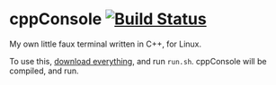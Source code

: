 # cppConsole [![Build Status](https://travis-ci.org/jackdalton/jconsole.svg)](https://travis-ci.org/jackdalton/jconsole)
My own little faux terminal written in C++, for Linux.

To use this, [download everything](https://github.com/jackdalton/cppconsole/archive/master.zip), and run `run.sh`. cppConsole will be compiled, and run.
